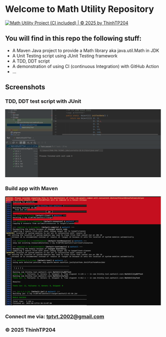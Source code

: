 # Welcome to Math Utility Repository

[![Math Utility Project (CI included) | © 2025 by ThinhTP204](https://github.com/ThinhTP204/mathutil/actions/workflows/ci-script.yml/badge.svg)](https://github.com/ThinhTP204/mathutil/actions/workflows/ci-script.yml)

## You will find in this repo the following stuff:

* A Maven Java project to provide a Math library aka java.util.Math in JDK
* A Unit Testing script using JUnit Testing framework
* A TDD, DDT script
* A demonstration of using CI (continuous Integration) with GitHub Action
* ...

## Screenshots
### TDD, DDT test script with JUnit
![TDD DDT test script](https://github.com/ThinhTP204/mathutil/blob/main/screenshots/TDD_DDT%20with%20JUnit.png)

### Build app with Maven
![Maven builder](https://github.com/ThinhTP204/mathutil/blob/main/screenshots/Maven%20Builder.png)

### Connect me via: tptvt.2002@gmail.com

### &#169; 2025 ThinhTP204
